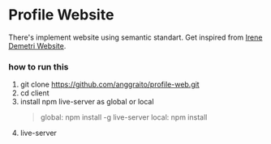 # Profile Website

There's implement website using semantic standart. Get inspired from [Irene Demetri Website](https://www.youandigraphics.com/). 

### how to run this
1. git clone https://github.com/anggraito/profile-web.git
2. cd client
2. install npm live-server as global or local
   > global:  npm install -g live-server
   > local:  npm install
3. live-server



